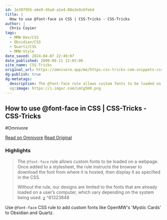 ```yaml
---
id: 1e307955-a6e9-45ad-a1e4-08a3e9c6feb4
title: |
  How to use @font-face in CSS | CSS-Tricks - CSS-Tricks
author: |
  Chris Coyier
tags:
  - MMW-Dev/CSS
  - Obsidian/CSS
  - Quartz/CSS
  - MMW-Style
date_saved: 2024-04-07 22:49:07
date_published: 2009-08-11 12:05:06
site_name: CSS-Tricks
original_url: https://omnivore.app/me/https-css-tricks-com-snippets-css-using-font-face-in-css-18eb82d077c
dg-publish: true
dg-metatags:
  description: The @font-face rule allows custom fonts to be loaded on a webpage. Once added to a stylesheet, the rule instructs the browser to download the font from where
  og:image: https://i.imgur.com/LmCg5HX.png
---
```


## How to use @font-face in CSS | CSS-Tricks - CSS-Tricks
#Omnivore

[Read on Omnivore](https://omnivore.app/me/https-css-tricks-com-snippets-css-using-font-face-in-css-18eb82d077c)
[Read Original](https://css-tricks.com/snippets/css/using-font-face-in-css/)

### Highlights

> The `@font-face` rule allows custom fonts to be loaded on a webpage. Once added to a stylesheet, the rule instructs the browser to download the font from where it is hosted, then display it as specified in the CSS.
> 
> Without the rule, our designs are limited to the fonts that are already loaded on a user’s computer, which vary depending on the system being used. [⤴️](https://omnivore.app/me/https-css-tricks-com-snippets-css-using-font-face-in-css-18eb82d077c#61323848-9724-4a13-9ee8-531bbd9508db)  ^61323848

Use `@font-face` CSS rule to add custom fonts like OpenMW's 'Mystic Cards' to Obsidian and Quartz.

